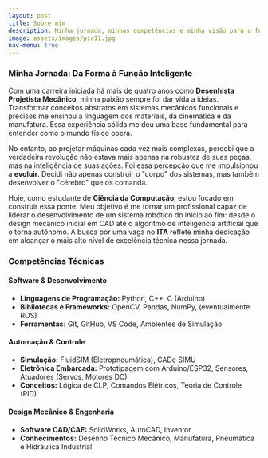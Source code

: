 ```yaml
---
layout: post
title: Sobre mim
description: Minha jornada, minhas competências e minha visão para o futuro da robótica.
image: assets/images/pic11.jpg
nav-menu: true
---
```


### Minha Jornada: Da Forma à Função Inteligente

Com uma carreira iniciada há mais de quatro anos como **Desenhista Projetista Mecânico**, minha paixão sempre foi dar vida a ideias. Transformar conceitos abstratos em sistemas mecânicos funcionais e precisos me ensinou a linguagem dos materiais, da cinemática e da manufatura. Essa experiência sólida me deu uma base fundamental para entender como o mundo físico opera.

No entanto, ao projetar máquinas cada vez mais complexas, percebi que a verdadeira revolução não estava mais apenas na robustez de suas peças, mas na inteligência de suas ações. Foi essa percepção que me impulsionou a **evoluir**. Decidi não apenas construir o "corpo" dos sistemas, mas também desenvolver o "cérebro" que os comanda.

Hoje, como estudante de **Ciência da Computação**, estou focado em construir essa ponte. Meu objetivo é me tornar um profissional capaz de liderar o desenvolvimento de um sistema robótico do início ao fim: desde o design mecânico inicial em CAD até o algoritmo de inteligência artificial que o torna autônomo. A busca por uma vaga no **ITA** reflete minha dedicação em alcançar o mais alto nível de excelência técnica nessa jornada.

### Competências Técnicas

#### Software & Desenvolvimento
* **Linguagens de Programação:** Python, C++, C (Arduino)
* **Bibliotecas e Frameworks:** OpenCV, Pandas, NumPy, (eventualmente ROS)
* **Ferramentas:** Git, GitHub, VS Code, Ambientes de Simulação

#### Automação & Controle
* **Simulação:** FluidSIM (Eletropneumática), CADe SIMU
* **Eletrônica Embarcada:** Prototipagem com Arduino/ESP32, Sensores, Atuadores (Servos, Motores DC)
* **Conceitos:** Lógica de CLP, Comandos Elétricos, Teoria de Controle (PID)

#### Design Mecânico & Engenharia
* **Software CAD/CAE:** SolidWorks, AutoCAD, Inventor
* **Conhecimentos:** Desenho Técnico Mecânico, Manufatura, Pneumática e Hidráulica Industrial
